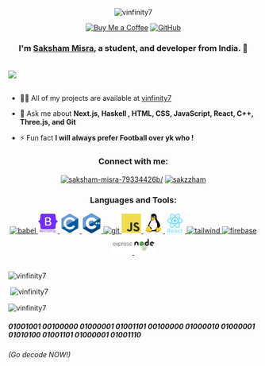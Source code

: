 <p align="center"> <img src="https://komarev.com/ghpvc/?username=vinfinity7&label=Profile%20views&color=0e75b6&style=flat" alt="vinfinity7" /> </p>
<div align="center" >
  
[![Buy Me a Coffee](https://img.shields.io/badge/Buy%20Me%20a%20Coffee-Donate%20Now-brightgreen)](https://www.buymeacoffee.com/vinfinity7)
[![GitHub](https://img.shields.io/github/followers/vinfinity7?label=Follow%20%40vinfinity7&style=social)](https://github.com/vinfinity7)
</div>

### <div align="center">I'm [Saksham Misra](https://vinfinity7.github.io/Portfolio/page.html), a student, and developer from India. 🚀</div>
<br>

<img align="center" src="https://user-images.githubusercontent.com/74038190/235224431-e8c8c12e-6826-47f1-89fb-2ddad83b3abf.gif" width="300">
<br><br>

- 👨‍💻 All of my projects are available at [vinfinity7](https://github.com/vinfinity7)

- 💬 Ask me about **Next.js, Haskell , HTML, CSS, JavaScript, React, C++, Three.js, and Git**

- ⚡ Fun fact **I will  always prefer Football over yk who !**

<h3 align="center">Connect with me:</h3>
<p align="center">
<a href="https://linkedin.com/in/saksham-misra-79334426b/" target="blank"><img align="center" src="https://raw.githubusercontent.com/rahuldkjain/github-profile-readme-generator/master/src/images/icons/Social/linked-in-alt.svg" alt="saksham-misra-79334426b/" height="30" width="40" /></a>
<a href="https://instagram.com/sakzzham" target="blank"><img align="center" src="https://raw.githubusercontent.com/rahuldkjain/github-profile-readme-generator/master/src/images/icons/Social/instagram.svg" alt="sakzzham" height="30" width="40" /></a>
</p>

<h3 align="center">Languages and Tools:</h3>
<p align="center"> <a href="https://babeljs.io/" target="_blank" rel="noreferrer"> <img src="https://www.vectorlogo.zone/logos/babeljs/babeljs-icon.svg" alt="babel" width="40" height="40"/> </a> <a href="https://getbootstrap.com" target="_blank" rel="noreferrer"> <img src="https://raw.githubusercontent.com/devicons/devicon/master/icons/bootstrap/bootstrap-plain-wordmark.svg" alt="bootstrap" width="40" height="40"/> </a> <a href="https://www.cprogramming.com/" target="_blank" rel="noreferrer"> <img src="https://raw.githubusercontent.com/devicons/devicon/master/icons/c/c-original.svg" alt="c" width="40" height="40"/> </a> <a href="https://www.w3schools.com/cpp/" target="_blank" rel="noreferrer"> <img src="https://raw.githubusercontent.com/devicons/devicon/master/icons/cplusplus/cplusplus-original.svg" alt="cplusplus" width="40" height="40"/> </a> <a href="https://git-scm.com/" target="_blank" rel="noreferrer"> <img src="https://www.vectorlogo.zone/logos/git-scm/git-scm-icon.svg" alt="git" width="40" height="40"/> </a> <a href="https://developer.mozilla.org/en-US/docs/Web/JavaScript" target="_blank" rel="noreferrer"> <img src="https://raw.githubusercontent.com/devicons/devicon/master/icons/javascript/javascript-original.svg" alt="javascript" width="40" height="40"/> </a> <a href="https://www.linux.org/" target="_blank" rel="noreferrer"> <img src="https://raw.githubusercontent.com/devicons/devicon/master/icons/linux/linux-original.svg" alt="linux" width="40" height="40"/> </a> <a href="https://reactjs.org/" target="_blank" rel="noreferrer"> <img src="https://raw.githubusercontent.com/devicons/devicon/master/icons/react/react-original-wordmark.svg" alt="react" width="40" height="40"/> </a> <a href="https://tailwindcss.com/" target="_blank" rel="noreferrer"> <img src="https://www.vectorlogo.zone/logos/tailwindcss/tailwindcss-icon.svg" alt="tailwind" width="40" height="40"/> </a> <a href="https://firebase.google.com/" target="_blank" rel="noreferrer"> <img src="https://www.vectorlogo.zone/logos/firebase/firebase-icon.svg" alt="firebase" width="40" height="40"/> </a> <a href="https://expressjs.com" target="_blank" rel="noreferrer"> <img src="https://raw.githubusercontent.com/devicons/devicon/master/icons/express/express-original-wordmark.svg" alt="express" width="40" height="40"/> </a>  <a href="https://nodejs.org" target="_blank" rel="noreferrer"> <img src="https://raw.githubusercontent.com/devicons/devicon/master/icons/nodejs/nodejs-original-wordmark.svg" alt="nodejs" width="40" height="40"/> </a>  </p>
<br>
<img align="left" src="https://github-readme-stats.vercel.app/api/top-langs?username=vinfinity7&show_icons=true&locale=en&layout=compact&theme=tokyonight" alt="vinfinity7" />
<br>

&nbsp;<img align="center" src="https://github-readme-stats.vercel.app/api?username=vinfinity7&show_icons=true&locale=en&theme=tokyonight" alt="vinfinity7" />
<br>

<img align="center" src="https://github-readme-streak-stats.herokuapp.com/?user=vinfinity7&theme=tokyonight" alt="vinfinity7" />
<br>

##### 01001001 00100000 01000001 01001101 00100000 01000010 01000001 01010100 01001101 01000001 01001110

###### (Go decode NOW!)

